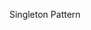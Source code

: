 <span id="title">Singleton Pattern</span>

<div id="body">

<include src="what/unit-inParent-asPanel.md" boilerplate />
<include src="implementation/unit-inParent-asPanel.md" boilerplate />
<include src="evaluation/unit-inParent-asPanel.md" boilerplate />

</div>